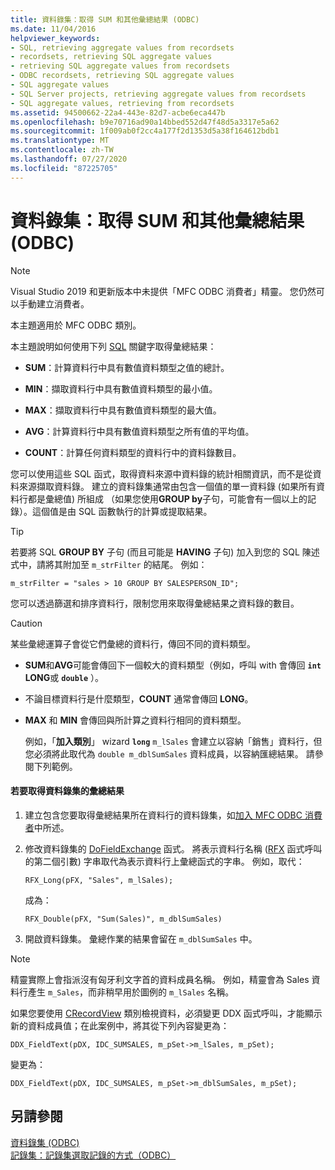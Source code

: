 ```yaml
---
title: 資料錄集：取得 SUM 和其他彙總結果 (ODBC)
ms.date: 11/04/2016
helpviewer_keywords:
- SQL, retrieving aggregate values from recordsets
- recordsets, retrieving SQL aggregate values
- retrieving SQL aggregate values from recordsets
- ODBC recordsets, retrieving SQL aggregate values
- SQL aggregate values
- SQL Server projects, retrieving aggregate values from recordsets
- SQL aggregate values, retrieving from recordsets
ms.assetid: 94500662-22a4-443e-82d7-acbe6eca447b
ms.openlocfilehash: b9e70716ad90a14bbed552d47f48d5a3317e5a62
ms.sourcegitcommit: 1f009ab0f2cc4a177f2d1353d5a38f164612bdb1
ms.translationtype: MT
ms.contentlocale: zh-TW
ms.lasthandoff: 07/27/2020
ms.locfileid: "87225705"
---
```

# <a name="recordset-obtaining-sums-and-other-aggregate-results-odbc"></a>資料錄集：取得 SUM 和其他彙總結果 (ODBC)

> [!NOTE]
> Visual Studio 2019 和更新版本中未提供「MFC ODBC 消費者」精靈。 您仍然可以手動建立消費者。

本主題適用於 MFC ODBC 類別。

本主題說明如何使用下列 [SQL](../../data/odbc/sql.md) 關鍵字取得彙總結果：

- **SUM**：計算資料行中具有數值資料類型之值的總計。

- **MIN**：擷取資料行中具有數值資料類型的最小值。

- **MAX**：擷取資料行中具有數值資料類型的最大值。

- **AVG**：計算資料行中具有數值資料類型之所有值的平均值。

- **COUNT**：計算任何資料類型的資料行中的資料錄數目。

您可以使用這些 SQL 函式，取得資料來源中資料錄的統計相關資訊，而不是從資料來源擷取資料錄。 建立的資料錄集通常由包含一個值的單一資料錄 (如果所有資料行都是彙總值) 所組成  （如果您使用**GROUP by**子句，可能會有一個以上的記錄）。這個值是由 SQL 函數執行的計算或提取結果。

> [!TIP]
> 若要將 SQL **GROUP BY** 子句 (而且可能是 **HAVING** 子句) 加入到您的 SQL 陳述式中，請將其附加至 `m_strFilter` 的結尾。 例如：

```
m_strFilter = "sales > 10 GROUP BY SALESPERSON_ID";
```

您可以透過篩選和排序資料行，限制您用來取得彙總結果之資料錄的數目。

> [!CAUTION]
> 某些彙總運算子會從它們彙總的資料行，傳回不同的資料類型。

- **SUM**和**AVG**可能會傳回下一個較大的資料類型（例如，呼叫 with 會傳回 **`int`** **LONG**或 **`double`** ）。

- 不論目標資料行是什麼類型，**COUNT** 通常會傳回 **LONG**。

- **MAX** 和 **MIN** 會傳回與所計算之資料行相同的資料類型。

     例如，「**加入類別**」 wizard **`long`** `m_lSales` 會建立以容納「銷售」資料行，但您必須將此取代為 `double m_dblSumSales` 資料成員，以容納匯總結果。 請參閱下列範例。

#### <a name="to-obtain-an-aggregate-result-for-a-recordset"></a>若要取得資料錄集的彙總結果

1. 建立包含您要取得彙總結果所在資料行的資料錄集，如[加入 MFC ODBC 消費者](../../mfc/reference/adding-an-mfc-odbc-consumer.md)中所述。

1. 修改資料錄集的 [DoFieldExchange](../../mfc/reference/crecordset-class.md#dofieldexchange) 函式。 將表示資料行名稱 ([RFX](../../data/odbc/record-field-exchange-using-rfx.md) 函式呼叫的第二個引數) 字串取代為表示資料行上彙總函式的字串。 例如，取代：

    ```
    RFX_Long(pFX, "Sales", m_lSales);
    ```

     成為：

    ```
    RFX_Double(pFX, "Sum(Sales)", m_dblSumSales)
    ```

1. 開啟資料錄集。 彙總作業的結果會留在 `m_dblSumSales` 中。

> [!NOTE]
> 精靈實際上會指派沒有匈牙利文字首的資料成員名稱。 例如，精靈會為 Sales 資料行產生 `m_Sales`，而非稍早用於圖例的 `m_lSales` 名稱。

如果您要使用 [CRecordView](../../mfc/reference/crecordview-class.md) 類別檢視資料，必須變更 DDX 函式呼叫，才能顯示新的資料成員值；在此案例中，將其從下列內容變更為：

```
DDX_FieldText(pDX, IDC_SUMSALES, m_pSet->m_lSales, m_pSet);
```

變更為：

```
DDX_FieldText(pDX, IDC_SUMSALES, m_pSet->m_dblSumSales, m_pSet);
```

## <a name="see-also"></a>另請參閱

[資料錄集 (ODBC)](../../data/odbc/recordset-odbc.md)<br/>
[記錄集：記錄集選取記錄的方式（ODBC）](../../data/odbc/recordset-how-recordsets-select-records-odbc.md)
